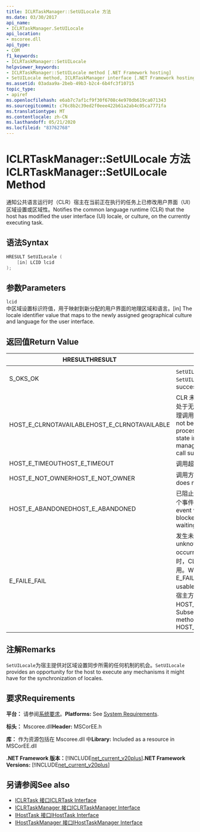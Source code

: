 ```yaml
---
title: ICLRTaskManager::SetUILocale 方法
ms.date: 03/30/2017
api_name:
- ICLRTaskManager.SetUILocale
api_location:
- mscoree.dll
api_type:
- COM
f1_keywords:
- ICLRTaskManager::SetUILocale
helpviewer_keywords:
- ICLRTaskManager::SetUILocale method [.NET Framework hosting]
- SetUILocale method, ICLRTaskManager interface [.NET Framework hosting]
ms.assetid: 03adaa9a-2beb-49b3-b2c4-6b4fc3f10715
topic_type:
- apiref
ms.openlocfilehash: e6ab7c7af1cf9f30f6708c4e970db619ca071343
ms.sourcegitcommit: c76c8b2c39ed2f0eee422b61a2ab4c05ca7771fa
ms.translationtype: MT
ms.contentlocale: zh-CN
ms.lasthandoff: 05/21/2020
ms.locfileid: "83762768"
---
```

# <a name="iclrtaskmanagersetuilocale-method"></a><span data-ttu-id="ab878-102">ICLRTaskManager::SetUILocale 方法</span><span class="sxs-lookup"><span data-stu-id="ab878-102">ICLRTaskManager::SetUILocale Method</span></span>
<span data-ttu-id="ab878-103">通知公共语言运行时（CLR）宿主在当前正在执行的任务上已修改用户界面（UI）区域设置或区域性。</span><span class="sxs-lookup"><span data-stu-id="ab878-103">Notifies the common language runtime (CLR) that the host has modified the user interface (UI) locale, or culture, on the currently executing task.</span></span>  
  
## <a name="syntax"></a><span data-ttu-id="ab878-104">语法</span><span class="sxs-lookup"><span data-stu-id="ab878-104">Syntax</span></span>  
  
```cpp  
HRESULT SetUILocale (  
    [in] LCID lcid  
);  
```  
  
## <a name="parameters"></a><span data-ttu-id="ab878-105">参数</span><span class="sxs-lookup"><span data-stu-id="ab878-105">Parameters</span></span>  
 `lcid`  
 <span data-ttu-id="ab878-106">中区域设置标识符值，用于映射到新分配的用户界面的地理区域和语言。</span><span class="sxs-lookup"><span data-stu-id="ab878-106">[in] The locale identifier value that maps to the newly assigned geographical culture and language for the user interface.</span></span>  
  
## <a name="return-value"></a><span data-ttu-id="ab878-107">返回值</span><span class="sxs-lookup"><span data-stu-id="ab878-107">Return Value</span></span>  
  
|<span data-ttu-id="ab878-108">HRESULT</span><span class="sxs-lookup"><span data-stu-id="ab878-108">HRESULT</span></span>|<span data-ttu-id="ab878-109">说明</span><span class="sxs-lookup"><span data-stu-id="ab878-109">Description</span></span>|  
|-------------|-----------------|  
|<span data-ttu-id="ab878-110">S_OK</span><span class="sxs-lookup"><span data-stu-id="ab878-110">S_OK</span></span>|<span data-ttu-id="ab878-111">`SetUILocale`已成功返回。</span><span class="sxs-lookup"><span data-stu-id="ab878-111">`SetUILocale` returned successfully.</span></span>|  
|<span data-ttu-id="ab878-112">HOST_E_CLRNOTAVAILABLE</span><span class="sxs-lookup"><span data-stu-id="ab878-112">HOST_E_CLRNOTAVAILABLE</span></span>|<span data-ttu-id="ab878-113">CLR 未加载到进程中，或 CLR 处于无法运行托管代码或成功处理调用的状态。</span><span class="sxs-lookup"><span data-stu-id="ab878-113">The CLR has not been loaded into a process, or the CLR is in a state in which it cannot run managed code or process the call successfully.</span></span>|  
|<span data-ttu-id="ab878-114">HOST_E_TIMEOUT</span><span class="sxs-lookup"><span data-stu-id="ab878-114">HOST_E_TIMEOUT</span></span>|<span data-ttu-id="ab878-115">调用超时。</span><span class="sxs-lookup"><span data-stu-id="ab878-115">The call timed out.</span></span>|  
|<span data-ttu-id="ab878-116">HOST_E_NOT_OWNER</span><span class="sxs-lookup"><span data-stu-id="ab878-116">HOST_E_NOT_OWNER</span></span>|<span data-ttu-id="ab878-117">调用方不拥有该锁。</span><span class="sxs-lookup"><span data-stu-id="ab878-117">The caller does not own the lock.</span></span>|  
|<span data-ttu-id="ab878-118">HOST_E_ABANDONED</span><span class="sxs-lookup"><span data-stu-id="ab878-118">HOST_E_ABANDONED</span></span>|<span data-ttu-id="ab878-119">已阻止的线程或纤程正在等待某个事件时，该事件被取消。</span><span class="sxs-lookup"><span data-stu-id="ab878-119">An event was canceled while a blocked thread or fiber was waiting on it.</span></span>|  
|<span data-ttu-id="ab878-120">E_FAIL</span><span class="sxs-lookup"><span data-stu-id="ab878-120">E_FAIL</span></span>|<span data-ttu-id="ab878-121">发生未知的灾难性故障。</span><span class="sxs-lookup"><span data-stu-id="ab878-121">An unknown catastrophic failure occurred.</span></span> <span data-ttu-id="ab878-122">当方法返回 E_FAIL 时，CLR 在该进程内将不再可用。</span><span class="sxs-lookup"><span data-stu-id="ab878-122">When a method returns E_FAIL, the CLR is no longer usable within the process.</span></span> <span data-ttu-id="ab878-123">对宿主方法的后续调用会返回 HOST_E_CLRNOTAVAILABLE。</span><span class="sxs-lookup"><span data-stu-id="ab878-123">Subsequent calls to hosting methods return HOST_E_CLRNOTAVAILABLE.</span></span>|  
  
## <a name="remarks"></a><span data-ttu-id="ab878-124">注解</span><span class="sxs-lookup"><span data-stu-id="ab878-124">Remarks</span></span>  
 <span data-ttu-id="ab878-125">`SetUILocale`为宿主提供对区域设置同步所需的任何机制的机会。</span><span class="sxs-lookup"><span data-stu-id="ab878-125">`SetUILocale` provides an opportunity for the host to execute any mechanisms it might have for the synchronization of locales.</span></span>  
  
## <a name="requirements"></a><span data-ttu-id="ab878-126">要求</span><span class="sxs-lookup"><span data-stu-id="ab878-126">Requirements</span></span>  
 <span data-ttu-id="ab878-127">**平台：** 请参阅[系统要求](../../get-started/system-requirements.md)。</span><span class="sxs-lookup"><span data-stu-id="ab878-127">**Platforms:** See [System Requirements](../../get-started/system-requirements.md).</span></span>  
  
 <span data-ttu-id="ab878-128">**标头：** Mscoree.dll</span><span class="sxs-lookup"><span data-stu-id="ab878-128">**Header:** MSCorEE.h</span></span>  
  
 <span data-ttu-id="ab878-129">**库：** 作为资源包括在 Mscoree.dll 中</span><span class="sxs-lookup"><span data-stu-id="ab878-129">**Library:** Included as a resource in MSCorEE.dll</span></span>  
  
 <span data-ttu-id="ab878-130">**.NET Framework 版本：**[!INCLUDE[net_current_v20plus](../../../../includes/net-current-v20plus-md.md)]</span><span class="sxs-lookup"><span data-stu-id="ab878-130">**.NET Framework Versions:** [!INCLUDE[net_current_v20plus](../../../../includes/net-current-v20plus-md.md)]</span></span>  
  
## <a name="see-also"></a><span data-ttu-id="ab878-131">另请参阅</span><span class="sxs-lookup"><span data-stu-id="ab878-131">See also</span></span>

- [<span data-ttu-id="ab878-132">ICLRTask 接口</span><span class="sxs-lookup"><span data-stu-id="ab878-132">ICLRTask Interface</span></span>](iclrtask-interface.md)
- [<span data-ttu-id="ab878-133">ICLRTaskManager 接口</span><span class="sxs-lookup"><span data-stu-id="ab878-133">ICLRTaskManager Interface</span></span>](iclrtaskmanager-interface.md)
- [<span data-ttu-id="ab878-134">IHostTask 接口</span><span class="sxs-lookup"><span data-stu-id="ab878-134">IHostTask Interface</span></span>](ihosttask-interface.md)
- [<span data-ttu-id="ab878-135">IHostTaskManager 接口</span><span class="sxs-lookup"><span data-stu-id="ab878-135">IHostTaskManager Interface</span></span>](ihosttaskmanager-interface.md)
